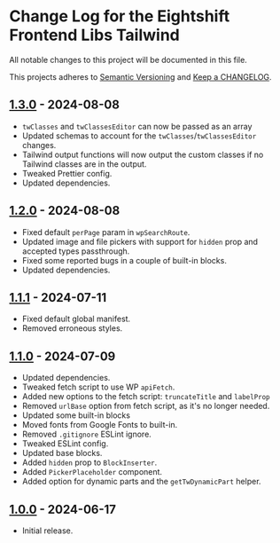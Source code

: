 
# Change Log for the Eightshift Frontend Libs Tailwind
All notable changes to this project will be documented in this file.

This projects adheres to [Semantic Versioning](https://semver.org/) and [Keep a CHANGELOG](https://keepachangelog.com/).

## [1.3.0] - 2024-08-08
- `twClasses` and `twClassesEditor` can now be passed as an array
- Updated schemas to account for the `twClasses`/`twClassesEditor` changes.
- Tailwind output functions will now output the custom classes if no Tailwind classes are in the output.
- Tweaked Prettier config.
- Updated dependencies.

## [1.2.0] - 2024-08-08
- Fixed default `perPage` param in `wpSearchRoute`.
- Updated image and file pickers with support for `hidden` prop and accepted types passthrough.
- Fixed some reported bugs in a couple of built-in blocks.
- Updated dependencies.

## [1.1.1] - 2024-07-11
- Fixed default global manifest.
- Removed erroneous styles.

## [1.1.0] - 2024-07-09
- Updated dependencies.
- Tweaked fetch script to use WP `apiFetch`.
- Added new options to the fetch script: `truncateTitle` and `labelProp`
- Removed `urlBase` option from fetch script, as it's no longer needed.
- Updated some built-in blocks
- Moved fonts from Google Fonts to built-in.
- Removed `.gitignore` ESLint ignore.
- Tweaked ESLint config.
- Updated base blocks.
- Added `hidden` prop to `BlockInserter`.
- Added `PickerPlaceholder` component.
- Added option for dynamic parts and the `getTwDynamicPart` helper.

## [1.0.0] - 2024-06-17
- Initial release.

[Unreleased]: https://github.com/infinum/eightshift-frontend-libs-tailwind/compare/master...HEAD

[1.3.0]: https://github.com/infinum/eightshift-frontend-libs-tailwind/compare/1.2.0...1.3.0
[1.2.0]: https://github.com/infinum/eightshift-frontend-libs-tailwind/compare/1.1.1...1.2.0
[1.1.1]: https://github.com/infinum/eightshift-frontend-libs-tailwind/compare/1.1.0...1.1.1
[1.1.0]: https://github.com/infinum/eightshift-frontend-libs-tailwind/compare/1.0.0...1.1.0
[1.0.0]: https://github.com/infinum/eightshift-frontend-libs-tailwind/compare/0.0.1...1.0.0
